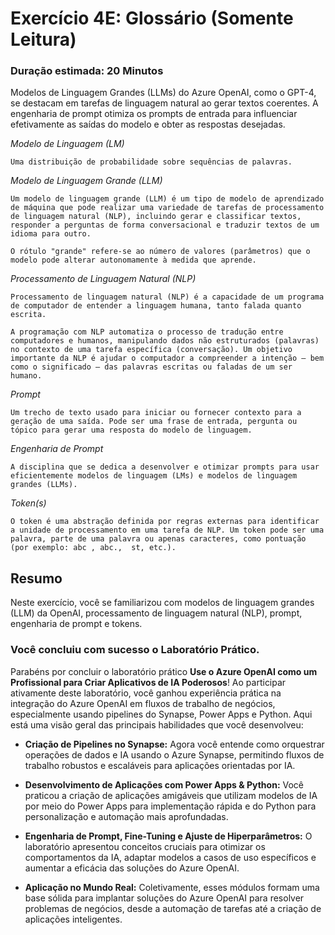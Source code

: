 # Exercício 4E: Glossário (Somente Leitura)

### Duração estimada: 20 Minutos

Modelos de Linguagem Grandes (LLMs) do Azure OpenAI, como o GPT-4, se destacam em tarefas de linguagem natural ao gerar textos coerentes. A engenharia de prompt otimiza os prompts de entrada para influenciar efetivamente as saídas do modelo e obter as respostas desejadas.

*Modelo de Linguagem (LM)*
```
Uma distribuição de probabilidade sobre sequências de palavras.
```

*Modelo de Linguagem Grande (LLM)*
```
Um modelo de linguagem grande (LLM) é um tipo de modelo de aprendizado de máquina que pode realizar uma variedade de tarefas de processamento de linguagem natural (NLP), incluindo gerar e classificar textos, responder a perguntas de forma conversacional e traduzir textos de um idioma para outro.

O rótulo "grande" refere-se ao número de valores (parâmetros) que o modelo pode alterar autonomamente à medida que aprende.
```

*Processamento de Linguagem Natural (NLP)*
```
Processamento de linguagem natural (NLP) é a capacidade de um programa de computador de entender a linguagem humana, tanto falada quanto escrita.

A programação com NLP automatiza o processo de tradução entre computadores e humanos, manipulando dados não estruturados (palavras) no contexto de uma tarefa específica (conversação). Um objetivo importante da NLP é ajudar o computador a compreender a intenção — bem como o significado — das palavras escritas ou faladas de um ser humano.
```

*Prompt*
```
Um trecho de texto usado para iniciar ou fornecer contexto para a geração de uma saída. Pode ser uma frase de entrada, pergunta ou tópico para gerar uma resposta do modelo de linguagem.
```

*Engenharia de Prompt*
```
A disciplina que se dedica a desenvolver e otimizar prompts para usar eficientemente modelos de linguagem (LMs) e modelos de linguagem grandes (LLMs).
```

*Token(s)*
```
O token é uma abstração definida por regras externas para identificar a unidade de processamento em uma tarefa de NLP. Um token pode ser uma palavra, parte de uma palavra ou apenas caracteres, como pontuação (por exemplo: abc , abc.,  st, etc.).
```

## Resumo

Neste exercício, você se familiarizou com modelos de linguagem grandes (LLM) da OpenAI, processamento de linguagem natural (NLP), prompt, engenharia de prompt e tokens.

### Você concluiu com sucesso o Laboratório Prático.

Parabéns por concluir o laboratório prático **Use o Azure OpenAI como um Profissional para Criar Aplicativos de IA Poderosos**! Ao participar ativamente deste laboratório, você ganhou experiência prática na integração do Azure OpenAI em fluxos de trabalho de negócios, especialmente usando pipelines do Synapse, Power Apps e Python. Aqui está uma visão geral das principais habilidades que você desenvolveu:

- **Criação de Pipelines no Synapse:** Agora você entende como orquestrar operações de dados e IA usando o Azure Synapse, permitindo fluxos de trabalho robustos e escaláveis para aplicações orientadas por IA.

- **Desenvolvimento de Aplicações com Power Apps & Python:** Você praticou a criação de aplicações amigáveis que utilizam modelos de IA por meio do Power Apps para implementação rápida e do Python para personalização e automação mais aprofundadas.

- **Engenharia de Prompt, Fine-Tuning e Ajuste de Hiperparâmetros:** O laboratório apresentou conceitos cruciais para otimizar os comportamentos da IA, adaptar modelos a casos de uso específicos e aumentar a eficácia das soluções do Azure OpenAI.

- **Aplicação no Mundo Real:** Coletivamente, esses módulos formam uma base sólida para implantar soluções do Azure OpenAI para resolver problemas de negócios, desde a automação de tarefas até a criação de aplicações inteligentes.








